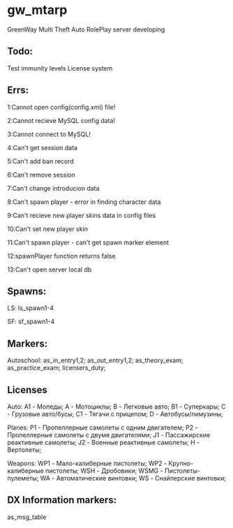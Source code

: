 gw_mtarp
========

GreenWay Multi Theft Auto RolePlay server developing

Todo:
---------
Test immunity levels
License system

Errs:
--------
1:Cannot open config(config.xml) file!

2:Cannot recieve MySQL config data!

3:Cannot connect to MySQL!

4:Can't get session data

5:Can't add ban record

6:Can't remove session

7:Can't change introducion data

8:Can't spawn player - error in finding character data

9:Can't recieve new player skins data in config files

10:Can't set new player skin

11:Can't spawn player - can't get spawn marker element

12:spawnPlayer function returns false

13:Can't open server local db

Spawns: 
-----------
LS: ls_spawn1-4

SF: sf_spawn1-4

Markers:
--------------

Autoschool:
as_in_entry1,2;
as_out_entry1,2;
as_theory_exam;
as_practice_exam;
licensers_duty;


Licenses
-----------
Auto:
A1 - Мопеды;
A - Мотоциклы;
B - Легковые авто;
B1 - Суперкары;
C - Грузовые авто/бусы;
C1 - Тягачи с прицепом;
D - Автобусы/лимузины;

Planes:
P1 - Пропеллерные самолеты с одним двигателем;
P2 - Пропеллерные самолеты с двумя двигателями;
J1 - Пассажирские реактивные самолеты;
J2 - Военные реактивные самолеты;
H - Вертолеты;

Weapons:
WP1 - Мало-калиберные пистолеты;
WP2 - Крупно-калиберные пистолеты;
WSH - Дробовики;
WSMG - Пистолеты-пулеметы;
WA - Автоматические винтовки;
WS - Снайперские винтовки;

DX Information markers:
----------

as_msg_table
